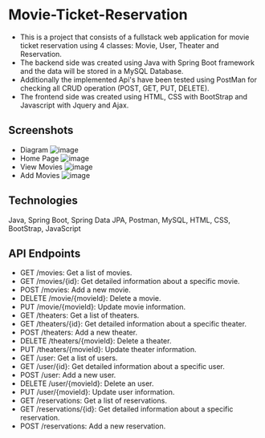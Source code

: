 # Movie-Ticket-Reservation
* This is a project that consists of a fullstack web application for movie ticket reservation using 4 classes: Movie, User, Theater and Reservation.
* The backend side was created using Java with Spring Boot framework and the data will be stored in a MySQL Database. 
* Additionally the implemented Api's have been tested using PostMan for checking all CRUD operation (POST, GET, PUT, DELETE).
* The frontend side was created using HTML, CSS with BootStrap and Javascript with Jquery and Ajax.

## Screenshots
* Diagram
![image](https://github.com/bogdann98/Movie-Ticket-Reservation/assets/84335149/76324ea1-ce2d-4f36-8ac3-e55bb0f6afff)
* Home Page
![image](https://github.com/bogdann98/Movie-Ticket-Reservation/assets/84335149/345221dc-58b4-4e3a-804c-369a2604e986)
* View Movies
![image](https://github.com/bogdann98/Movie-Ticket-Reservation/assets/84335149/7ceb1317-ad63-48cd-9fc5-dcedcdb1059f)
* Add Movies
![image](https://github.com/bogdann98/Movie-Ticket-Reservation/assets/84335149/e92f8b74-489f-4e7d-9f4e-f6ed4fa36cc4)

## Technologies
Java,
Spring Boot,
Spring Data JPA,
Postman,
MySQL,
HTML,
CSS,
BootStrap,
JavaScript

## API Endpoints
* GET /movies: Get a list of movies.
* GET /movies/{id}: Get detailed information about a specific movie.
* POST /movies: Add a new movie.
* DELETE /movie/{movieId}: Delete a movie.
* PUT /movie/{movieId}: Update movie information.
* GET /theaters: Get a list of theaters.
* GET /theaters/{id}: Get detailed information about a specific theater.
* POST /theaters: Add a new theater.
* DELETE /theaters/{movieId}: Delete a theater.
* PUT /theaters/{movieId}: Update theater information.
* GET /user: Get a list of users.
* GET /user/{id}: Get detailed information about a specific user.
* POST /user: Add a new user.
* DELETE /user/{movieId}: Delete an user.
* PUT /user/{movieId}: Update user information.
* GET /reservations: Get a list of reservations.
* GET /reservations/{id}: Get detailed information about a specific reservation.
* POST /reservations: Add a new reservation.
